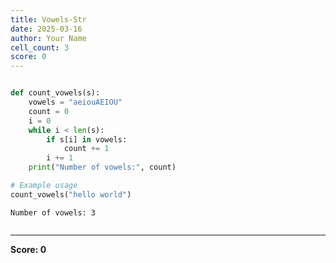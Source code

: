 ```yaml
---
title: Vowels-Str
date: 2025-03-16
author: Your Name
cell_count: 3
score: 0
---
```


```python


```


```python
def count_vowels(s):
    vowels = "aeiouAEIOU"
    count = 0
    i = 0
    while i < len(s):
        if s[i] in vowels:
            count += 1
        i += 1
    print("Number of vowels:", count)

# Example usage
count_vowels("hello world")

```

    Number of vowels: 3



```python

```


---
**Score: 0**